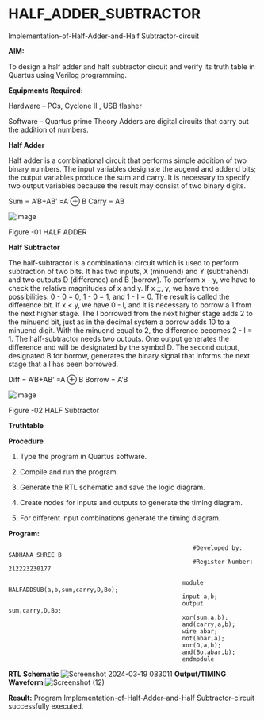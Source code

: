 # HALF_ADDER_SUBTRACTOR

Implementation-of-Half-Adder-and-Half Subtractor-circuit

**AIM:**

To design a half adder and half subtractor circuit and verify its truth table in Quartus using Verilog programming.

**Equipments Required:**

Hardware – PCs, Cyclone II , USB flasher 

Software – Quartus prime Theory Adders are digital circuits that carry out the addition of numbers.

**Half Adder**

Half adder is a combinational circuit that performs simple addition of two binary numbers. The input variables designate the augend and addend bits; the output variables produce the sum and carry. It is necessary to specify two output variables because the result may consist of two binary digits.

Sum = A’B+AB’ =A ⊕ B Carry = AB

![image](https://github.com/naavaneetha/HALF_ADDER_SUBTRACTOR/assets/154305477/bd4a0b2c-cdbc-4184-ab08-81578f121e1f)

Figure -01 HALF ADDER

**Half Subtractor**

The half-subtractor is a combinational circuit which is used to perform subtraction of two bits. It has two inputs, X (minuend) and Y (subtrahend) and two outputs D (difference) and B (borrow). To perform x - y, we have to check the relative magnitudes of x and y. If x ;;, y, we have three possibilities: 0 - 0 = 0, 1 - 0 = 1, and 1 - I = 0. The result is called the difference bit. If x < y, we have 0 - I, and it is necessary to borrow a 1 from the next higher stage. The I borrowed from the next higher stage adds 2 to the minuend bit, just as in the decimal system a borrow adds 10 to a minuend digit. With the minuend equal to 2, the difference becomes 2 - I = 1. The half-subtractor needs two outputs. One output generates the difference and will be designated by the symbol D. The second output, designated B for borrow, generates the binary signal that informs the next stage that a I has been borrowed. 

Diff = A’B+AB’ =A ⊕ B
Borrow = A’B

 ![image](https://github.com/naavaneetha/HALF_ADDER_SUBTRACTOR/assets/154305477/d76b099c-513f-4e7c-843a-e2fd028a531a)

Figure -02 HALF Subtractor

**Truthtable**

**Procedure**

1.	Type the program in Quartus software.

2.	Compile and run the program.

3.	Generate the RTL schematic and save the logic diagram.

4.	Create nodes for inputs and outputs to generate the timing diagram.

5.	For different input combinations generate the timing diagram.


**Program:**

                                                        #Developed by: SADHANA SHREE B
                                                        #Register Number: 212223230177
                                                                         
                                                     module HALFADDSUB(a,b,sum,carry,D,Bo);
                                                     input a,b;
                                                     output sum,carry,D,Bo;
                                                     xor(sum,a,b);
                                                     and(carry,a,b);
                                                     wire abar;
                                                     not(abar,a);
                                                     xor(D,a,b);
                                                     and(Bo,abar,b);
                                                     endmodule

**RTL Schematic**
![Screenshot 2024-03-19 083011](https://github.com/SadhanaShreee/HALF_ADDER_SUB/assets/144517664/2cdfe8e7-3e9c-4bf4-9d07-80a343334544)
**Output/TIMING Waveform**
![Screenshot (12)](https://github.com/SadhanaShreee/HALF_ADDER_SUB/assets/144517664/d9483934-be06-4160-b7a5-fbd8b71e2046)

**Result:**
Program Implementation-of-Half-Adder-and-Half Subtractor-circuit successfully executed.
